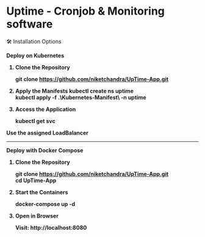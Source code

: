 # Uptime - Cronjob & Monitoring software

🛠️ Installation Options

<strong>Deploy on Kubernetes</stromg>

1. Clone the Repository

    git clone https://github.com/niketchandra/UpTime-App.git

2. Apply the Manifests
    kubectl create ns uptime <br>
    kubectl apply -f .\Kubernetes-Manifest\ -n uptime

3. Access the Application

    kubectl get svc

Use the assigned LoadBalancer

--------------------------------------------------------------------------------------------

<stromg>Deploy with Docker Compose</stromg>

1. Clone the Repository

    git clone https://github.com/niketchandra/UpTime-App.git
    <br> cd UpTime-App

2. Start the Containers

    docker-compose up -d

3. Open in Browser
    
    Visit: http://localhost:8080

